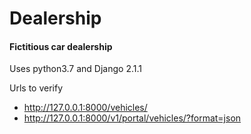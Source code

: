 # Dealership

#### Fictitious car dealership
Uses python3.7 and Django 2.1.1

Urls to verify
+ http://127.0.0.1:8000/vehicles/
+ http://127.0.0.1:8000/v1/portal/vehicles/?format=json
